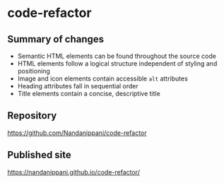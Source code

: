 # code-refactor

## Summary of changes

* Semantic HTML elements can be found throughout the source code
* HTML elements follow a logical structure independent of styling and positioning
* Image and icon elements contain accessible `alt` attributes
* Heading attributes fall in sequential order
* Title elements contain a concise, descriptive title


## Repository
https://github.com/Nandanippani/code-refactor

## Published site
https://nandanippani.github.io/code-refactor/

